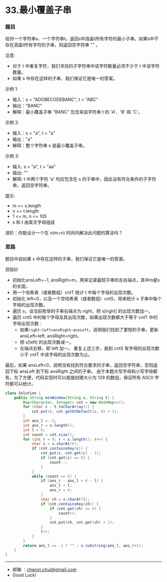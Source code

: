 33.最小覆盖子串
===


### 题目

给你一个字符串s、一个字符串t。返回s中涵盖t所有字符的最小子串。如果s中不存在涵盖t所有字符的子串，则返回空字符串 "" 。

 

注意:    

- 对于 t 中重复字符，我们寻找的子字符串中该字符数量必须不少于 t 中该字符数量。
- 如果 s 中存在这样的子串，我们保证它是唯一的答案。
 

示例 1:    

- 输入：s = "ADOBECODEBANC", t = "ABC"
- 输出："BANC"
- 解释：最小覆盖子串 "BANC" 包含来自字符串 t 的 'A'、'B' 和 'C'。

示例 2:    

- 输入：s = "a", t = "a"
- 输出："a"
- 解释：整个字符串 s 是最小覆盖子串。

示例 3:    

- 输入: s = "a", t = "aa"
- 输出: ""
- 解释: t 中两个字符 'a' 均应包含在 s 的子串中，因此没有符合条件的子字符串，返回空字符串。
 

提示:     

- m == s.length
- n == t.length
- 1 <= m, n <= 105
- s 和 t 由英文字母组成
 

进阶：你能设计一个在 o(m+n) 时间内解决此问题的算法吗？

### 思路

题目中说如果 s 中存在这样的子串，我们保证它是唯一的答案。

双指针

- 初始化ansLeft=−1, ansRight=m，用来记录最短子串的左右端点，其中m是s的长度。
- 用一个哈希表（或者数组）cntT 统计 t 中每个字母的出现次数。
- 初始化 left=0，以及一个空哈希表（或者数组）cntS，用来统计 s 子串中每个字母的出现次数。
- 遍历 s，设当前枚举的子串右端点为 right，把 s[right] 的出现次数加一。
- 遍历 cntS 中的每个字母及其出现次数，如果出现次数都大于等于 cntT 中的字母出现次数：
    - 如果`right−left<ansRight−ansLeft`，说明我们找到了更短的子串，更新 ansLeft=left, ansRight=right。
    - 把 s[left] 的出现次数减一。
    - 左端点右移，即 left 加一。
    重复上述三步，直到 cntS 有字母的出现次数小于 cntT 中该字母的出现次数为止。

最后，如果 ansLeft<0，说明没有找到符合要求的子串，返回空字符串，否则返回下标 ansLeft 到下标 ansRight 之间的子串。
由于本题大写字母和小写字母都有，为了方便，代码实现时可以直接创建大小为 128 的数组，保证所有 ASCII 字符都可以统计。


```java
class Solution {
    public String minWindow(String s, String t) {
        Map<Character, Integer> cnt = new HashMap<>();
        for (char c : t.toCharArray()) {
            cnt.put(c, cnt.getOrDefault(c, 0) + 1);
        }
        int ans_l = -1;
        int ans_r = s.length();
        int l = 0;
        int count = cnt.size();
        for (int r = 0; r < s.length(); r++) {
            char c = s.charAt(r);
            if (cnt.containsKey(c)) {
                cnt.put(c, cnt.get(c) - 1);
                if (cnt.get(c) == 0) {
                    count--;
                }
            }
            while (count == 0) {
                if (ans_r - ans_l > r - l) {
                    ans_l = l;
                    ans_r = r;
                }
                char ch = s.charAt(l);
                if (cnt.containsKey(ch)) {
                    if (cnt.get(ch) == 0) {
                        count++;
                    }
                    cnt.put(ch, cnt.get(ch) + 1);
                }
                l++;
            }
        }
        return ans_l == -1 ? "" : s.substring(ans_l, ans_r+1);
    }
}
```

---
- 邮箱 ：charon.chui@gmail.com  
- Good Luck! 

	
